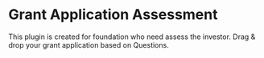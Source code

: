 # Grant Application Assessment 
This plugin is created for foundation who need assess the investor. Drag & drop your grant application based on Questions.

